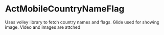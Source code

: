 # ActMobileCountryNameFlag
Uses volley library to fetch country names and flags.
Glide used for showing image.
Video and images are attched
